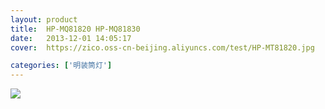 ```yaml
---
layout: product
title:  HP-MQ81820 HP-MQ81830
date:   2013-12-01 14:05:17
cover:	https://zico.oss-cn-beijing.aliyuncs.com/test/HP-MT81820.jpg

categories: ['明装筒灯']
---
```


![](https://zico.oss-cn-beijing.aliyuncs.com/test/1baxy.png)